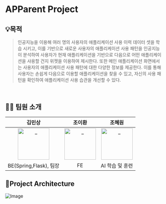 # APParent Project
## 💡목적

> 인공지능을 이용해 여러 명의 사용자의 애플리케이션 사용 이력 데이터 셋을 학습 시키고, 이를 기반으로 새로운 사용자의 애플리케이션 사용 패턴을 인공지능이 분석하여 사용자가 현재 애플리케이션을 기반으로 다음으로 어떤 애플리케이션을 사용할 건지 위젯을 이용하여 제시한다. 또한 메인 애플리케이션 화면에서는 사용자의 애플리케이션 사용 패턴에 대한 다양한 정보를 제공한다. 이를 통해 사용자는 손쉽게 다음으로 이용할 애플리케이션을 찾을 수  있고, 자신의 사용 패턴을 확인하여 애플리케이션 사용 습관을 개선할 수 있다.

<br>

## 🧑‍💻 팀원 소개

<div align=center>

|      김민상      |                                                           조이환                                                           |                                                            조혜원                                                            |
| :------------: |:-----------------------------------------------------------------------------------------------------------------------:|:-------------------------------------------------------------------------------------------------------------------------:|
| <a href="https://github.com/basisp"> <img src="https://github.com/user-attachments/assets/523d6e31-cacd-4a8b-b37b-601c9d660e72" width=100px alt="_"/> </a> | <a href="https://github.com/dlghks2048"> <img src="https://github.com/user-attachments/assets/db95957c-0c05-4f7a-bcc5-0467aceb055d" width=100px alt="_"/> </a> | <a href="https://github.com/J0HW"> <img src="https://github.com/user-attachments/assets/84958950-2c81-4190-b170-dc90048ec238" width=100px alt="_"/> </a> |
| BE(Spring,Flask), 팀장 |                                                        FE                                                       |                                                          AI 학습 및 훈련                                                          | 

</div>




## 📒Project Architecture
![Image](https://github.com/user-attachments/assets/acc7a9bf-3748-4372-ab48-352529dcb794)
